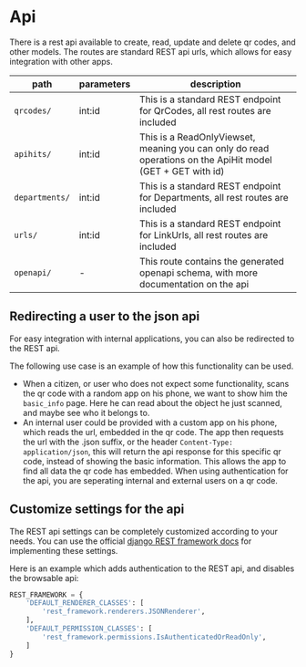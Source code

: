 # Api

There is a rest api available to create, read, update and delete qr codes, and other models. The routes are standard REST api urls, which allows for easy integration with other apps.

| path           | parameters | description                                                                                                |
| -------------- | ---------- | ---------------------------------------------------------------------------------------------------------- |
| `qrcodes/`     | int:id     | This is a standard REST endpoint for QrCodes, all rest routes are included                                 |
| `apihits/`     | int:id     | This is a ReadOnlyViewset, meaning you can only do read operations on the ApiHit model (GET + GET with id) |
| `departments/` | int:id     | This is a standard REST endpoint for Departments, all rest routes are included                             |
| `urls/`        | int:id     | This is a standard REST endpoint for LinkUrls, all rest routes are included                                |
| `openapi/`     | -          | This route contains the generated openapi schema, with more documentation on the api                       |

## Redirecting a user to the json api

For easy integration with internal applications, you can also be redirected to the REST api.

The following use case is an example of how this functionality can be used.

- When a citizen, or user who does not expect some functionality, scans the qr code with a random app on his phone, we want to show him the `basic_info` page. Here he can read about the object he just scanned, and maybe see who it belongs to.
- An internal user could be provided with a custom app on his phone, which reads the url, embedded in the qr code. The app then requests the url with the .json suffix, or the header `Content-Type: application/json`, this will return the api response for this specific qr code, instead of showing the basic information. This allows the app to find all data the qr code has embedded. When using authentication for the api, you are seperating internal and external users on a qr code.

## Customize settings for the api

The REST api settings can be completely customized according to your needs. You can use the official [django REST framework docs](https://www.django-rest-framework.org/api-guide/settings/) for implementing these settings.

Here is an example which adds authentication to the REST api, and disables the browsable api:

```python
REST_FRAMEWORK = {
    'DEFAULT_RENDERER_CLASSES': [
        'rest_framework.renderers.JSONRenderer',
    ],
    'DEFAULT_PERMISSION_CLASSES': [
        'rest_framework.permissions.IsAuthenticatedOrReadOnly',
    ]
}
```

